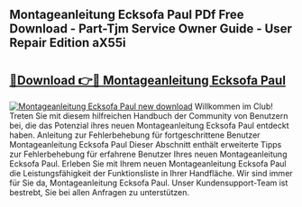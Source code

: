 ## Montageanleitung Ecksofa Paul PDf Free Download - Part-Tjm Service Owner Guide - User Repair Edition aX55i

# <h2><a href="http://df8jhuw.blite.top/?on=Montageanleitung+Ecksofa+Paul">🔗Download 👉🔴 Montageanleitung Ecksofa Paul</a></h2>

[![Montageanleitung Ecksofa Paul new download](https://i.imgur.com/lujVjoI.png)](http://df8jhuw.blite.top/?on=Montageanleitung+Ecksofa+Paul)
Willkommen im Club! Treten Sie mit diesem hilfreichen Handbuch der Community von Benutzern bei, die das Potenzial ihres neuen Montageanleitung Ecksofa Paul entdeckt haben. Anleitung zur Fehlerbehebung für fortgeschrittene Benutzer Montageanleitung Ecksofa Paul Dieser Abschnitt enthält erweiterte Tipps zur Fehlerbehebung für erfahrene Benutzer Ihres neuen Montageanleitung Ecksofa Paul. Erleben Sie mit Ihrem neuen Montageanleitung Ecksofa Paul die Leistungsfähigkeit der Funktionsliste in Ihrer Handfläche. Wir sind immer für Sie da, Montageanleitung Ecksofa Paul. Unser Kundensupport-Team ist bestrebt, Sie bei allen Anfragen zu unterstützen.

